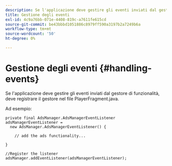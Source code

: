 ```yaml
---
description: Se l'applicazione deve gestire gli eventi inviati dal gestore di funzionalità, deve registrare il gestore nel file PlayerFragment.java.
title: Gestione degli eventi
exl-id: 4c9a76bb-071e-4408-819c-a7611fe615cd
source-git-commit: be43bbbd1051886c8979ff590a3197b2a7249b6a
workflow-type: tm+mt
source-wordcount: '50'
ht-degree: 0%

---
```


# Gestione degli eventi {#handling-events}

Se l&#39;applicazione deve gestire gli eventi inviati dal gestore di funzionalità, deve registrare il gestore nel file PlayerFragment.java.

Ad esempio:

```
private final AdsManager.AdsManagerEventListener adsManagerEventListener =  
  new AdsManager.AdsManagerEventListener() { 
 
    // add the ads functionality... 
 
} 
 
//Register the listener 
adsManager.addEventListener(adsManagerEventListener);
```

